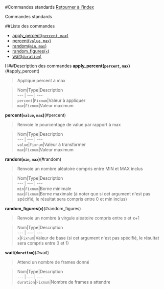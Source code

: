 #Commandes standards
[Retourner à l'index](__command_list.md)

Commandes standards

##Liste des commandes
*    [apply_percent(`percent`, `max`)](#apply_percent)
*    [percent(`value`, `max`)](#percent)
*    [random(`min`, `max`)](#random)
*    [random_figures(`x`)](#random_figures)
*    [wait(`duration`)](#wait)

l
l##Description des commandes
**apply_percent(`percent`, `max`)**(#apply_percent)

> Applique percent à max

  
> Nom|Type|Description  
--- | --- | ---  
`percent`|`Fixnum`|Valeur à appliquer  
`max`|`Fixnum`|Valeur maximum  


**percent(`value`, `max`)**(#percent)

> Renvoie le pourcentage de value par rapport à max

  
> Nom|Type|Description  
--- | --- | ---  
`value`|`Fixnum`|Valeur à transformer  
`max`|`Fixnum`|Valeur maximum  


**random(`min`, `max`)**(#random)

> Renvoie un nombre aléatoire compris entre MIN et MAX inclus

  
> Nom|Type|Description  
--- | --- | ---  
`min`|`Fixnum`|Borne minimale  
`max`|`Fixnum`|Borne maximale (à noter que si cet argument n'est pas spécifié, le résultat sera compris entre 0 et min inclus)  


**random_figures(`x`)**(#random_figures)

> Renvoie un nombre à virgule aléatoire compris entre x et x+1

  
> Nom|Type|Description  
--- | --- | ---  
`x`|`Fixnum`|Valeur de base (si cet argument n'est pas spécifié, le résultat sera compris entre 0 et 1)  


**wait(`duration`)**(#wait)

> Attend un nombre de frames donné

  
> Nom|Type|Description  
--- | --- | ---  
`duration`|`Fixnum`|Nombre de frames a attendre  


